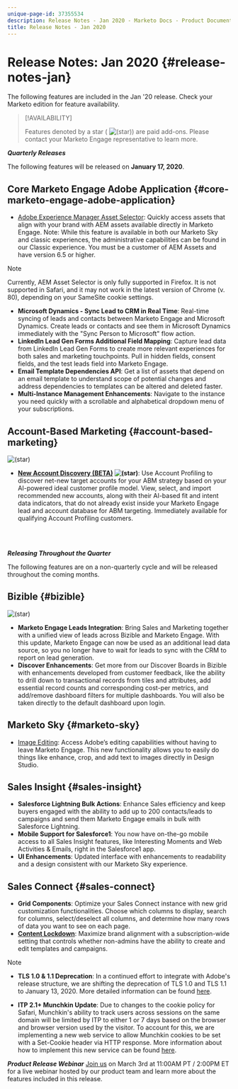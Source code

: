 ```yaml
---
unique-page-id: 37355534
description: Release Notes - Jan 2020 - Marketo Docs - Product Documentation
title: Release Notes - Jan 2020
---
```


# Release Notes: Jan 2020 {#release-notes-jan}

The following features are included in the Jan '20 release. Check your Marketo edition for feature availability.

>[!AVAILABILITY]
>
>Features denoted by a star ( ![(star)](assets/star-yellow.svg)) are paid add-ons. Please contact your Marketo Engage representative to learn more.

**_Quarterly Releases_**

The following features will be released on **January 17, 2020**.

## Core Marketo Engage Adobe Application {#core-marketo-engage-adobe-application}

* [Adobe Experience Manager Asset Selector](/help/marketo/product-docs/core-marketo-concepts/miscellaneous/importing-assets-with-adobe-experience-manager.md): Quickly access assets that align with your brand with AEM assets available directly in Marketo Engage. Note: While this feature is available in both our Marketo Sky and classic experiences, the administrative capabilities can be found in our Classic experience. You must be a customer of AEM Assets and have version 6.5 or higher.

>[!NOTE]
>
>Currently, AEM Asset Selector is only fully supported in Firefox. It is not supported in Safari, and it may not work in the latest version of Chrome (v. 80), depending on your SameSite cookie settings.

* **Microsoft Dynamics - Sync Lead to CRM in Real Time**: Real-time syncing of leads and contacts between Marketo Engage and Microsoft Dynamics. Create leads or contacts and see them in Microsoft Dynamics immediately with the "Sync Person to Microsoft" flow action.
* **LinkedIn Lead Gen Forms Additional Field Mapping**: Capture lead data from LinkedIn Lead Gen Forms to create more relevant experiences for both sales and marketing touchpoints. Pull in hidden fields, consent fields, and the test leads field into Marketo Engage.
* **Email Template Dependencies API**: Get a list of assets that depend on an email template to understand scope of potential changes and address dependencies to templates can be altered and deleted faster.
* **Multi-Instance Management Enhancements**: Navigate to the instance you need quickly with a scrollable and alphabetical dropdown menu of your subscriptions.

## Account-Based Marketing {#account-based-marketing}

![(star)](assets/star-yellow.svg)

* **[New Account Discovery (BETA)](https://docs.marketo.com/x/WQA6Ag) ![(star)](assets/star-yellow.svg)**: Use Account Profiling to discover net-new target accounts for your ABM strategy based on your AI-powered ideal customer profile model. View, select, and import recommended new accounts, along with their AI-based fit and intent data indicators, that do not already exist inside your Marketo Engage lead and account database for ABM targeting. Immediately available for qualifying Account Profiling customers.

<br>&nbsp;

**_Releasing Throughout the Quarter_**

The following features are on a non-quarterly cycle and will be released throughout the coming months.

## Bizible {#bizible}

![(star)](assets/star-yellow.svg)

* **Marketo Engage Leads Integration**: Bring Sales and Marketing together with a unified view of leads across Bizible and Marketo Engage. With this update, Marketo Engage can now be used as an additional lead data source, so you no longer have to wait for leads to sync with the CRM to report on lead generation.
* **Discover Enhancements**: Get more from our Discover Boards in Bizible with enhancements developed from customer feedback, like the ability to drill down to transactional records from tiles and attributes, add essential record counts and corresponding cost-per metrics, and add/remove dashboard filters for multiple dashboards. You will also be taken directly to the default dashboard upon login.

## Marketo Sky {#marketo-sky}

* [Image Editing](https://experienceleague.adobe.com/docs/marketo/sky/design-studio/marketo-image-editor.html?lang=en#design-studio): Access Adobe’s editing capabilities without having to leave Marketo Engage. This new functionality allows you to easily do things like enhance, crop, and add text to images directly in Design Studio.

## Sales Insight {#sales-insight}

* **Salesforce Lightning Bulk Actions**: Enhance Sales efficiency and keep buyers engaged with the ability to add up to 200 contacts/leads to campaigns and send them Marketo Engage emails in bulk with Salesforce Lightning.
* **Mobile Support for Salesforce1**: You now have on-the-go mobile access to all Sales Insight features, like Interesting Moments and Web Activities & Emails, right in the Salesforce1 app.
* **UI Enhancements**: Updated interface with enhancements to readability and a design consistent with our Marketo Sky experience.

## Sales Connect {#sales-connect}

* **Grid Components**: Optimize your Sales Connect instance with new grid customization functionalities. Choose which columns to display, search for columns, select/deselect all columns, and determine how many rows of data you want to see on each page.
* **[Content Lockdown](/help/marketo/product-docs/marketo-sales-connect/admin/content-lockdown.md)**: Maximize brand alignment with a subscription-wide setting that controls whether non-admins have the ability to create and edit templates and campaigns.

>[!NOTE]
>
>* **TLS 1.0 & 1.1 Deprecation**: In a continued effort to integrate with Adobe's release structure, we are shifting the deprecation of TLS 1.0 and TLS 1.1 to January 13, 2020. More detailed information can be found [here](https://nation.marketo.com/docs/DOC-7059-tls-10-11-deprecation-faq).
>
>* **ITP 2.1+ Munchkin Update**: Due to changes to the cookie policy for Safari, Munchkin's ability to track users across sessions on the same domain will be limited by ITP to either 1 or 7 days based on the browser and browser version used by the visitor. To account for this, we are implementing a new web service to allow Munchkin cookies to be set with a Set-Cookie header via HTTP response. More information about how to implement this new service can be found [here](https://nation.marketo.com/docs/DOC-7351).

**_Product Release Webinar_** [Join us](https://engage.marketo.com/Jan_Feb_20_Release_Webinar_Registration.html) on March 3rd at 11:00AM PT / 2:00PM ET for a live webinar hosted by our product team and learn more about the features included in this release.
